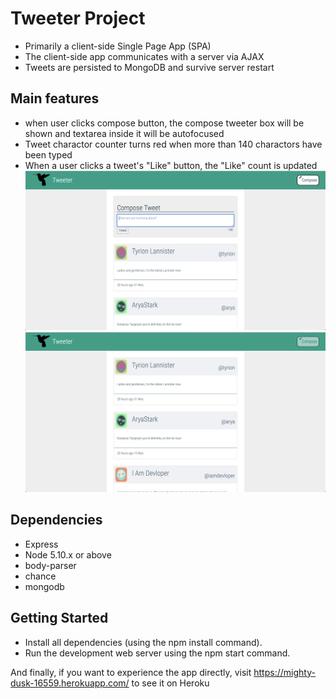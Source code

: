 # Tweeter Project
- Primarily a client-side Single Page App (SPA)
- The client-side app communicates with a server via AJAX
- Tweets are persisted to MongoDB and survive server restart
## Main features
- when user clicks compose button, the compose tweeter box will be shown and textarea inside it will be autofocused
- Tweet charactor counter turns red when more than 140 charactors have been typed
- When a user clicks a tweet's "Like" button, the "Like" count is updated
!["new-tweet image"](https://github.com/jitammy/tweeter/blob/master/docs/new-tweet.png)
!["tweets"](https://github.com/jitammy/tweeter/blob/master/docs/tweets.png)
## Dependencies
- Express
- Node 5.10.x or above
- body-parser
- chance
- mongodb
## Getting Started
- Install all dependencies (using the npm install command).
- Run the development web server using the npm start command.

And finally, if you want to experience the app directly, visit
https://mighty-dusk-16559.herokuapp.com/ to see it on Heroku

